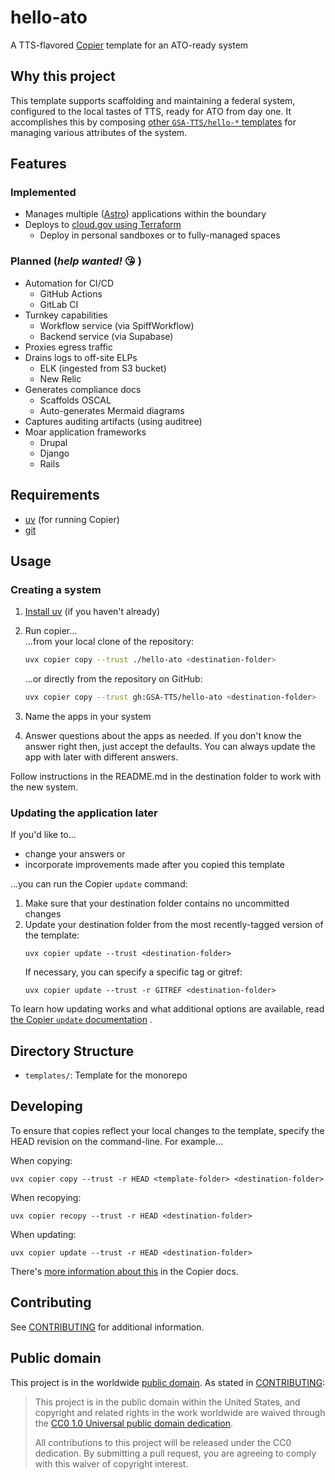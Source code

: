 # hello-ato
A TTS-flavored [Copier](https://copier.readthedocs.io/) template for an ATO-ready system

## Why this project

This template supports scaffolding and maintaining a federal system, configured to the local tastes of TTS, ready for ATO from day one. It accomplishes this by composing [other `GSA-TTS/hello-*` templates](https://github.com/orgs/GSA-TTS/repositories?type=all&q=hello-) for managing various attributes of the system.

## Features

### Implemented

* Manages multiple ([Astro](https://github.com/GSA-TTS/hello-terraform-cloudgov)) applications within the boundary
* Deploys to [cloud.gov using Terraform](https://github.com/GSA-TTS/hello-terraform-cloudgov)
  * Deploy in personal sandboxes or to fully-managed spaces

### Planned (_help wanted!_ 😘 )

* Automation for CI/CD
  * GitHub Actions 
  * GitLab CI 
* Turnkey capabilities 
  * Workflow service (via SpiffWorkflow)
  * Backend service (via Supabase)
* Proxies egress traffic
* Drains logs to off-site ELPs
  * ELK (ingested from S3 bucket)
  * New Relic
* Generates compliance docs
  * Scaffolds OSCAL 
  * Auto-generates Mermaid diagrams
* Captures auditing artifacts (using auditree)
* Moar application frameworks
  * Drupal
  * Django
  * Rails

## Requirements
- [uv](https://docs.astral.sh/uv/getting-started/installation/) (for running Copier)
- [git](https://git-scm.com/)

## Usage

### Creating a system
1. [Install uv](https://docs.astral.sh/uv/getting-started/installation/) (if you haven't already)
2. Run copier...\
  ...from your local clone of the repository:
   ```sh
   uvx copier copy --trust ./hello-ato <destination-folder>
   ```
   ...or directly from the repository on GitHub:
   ```sh
   uvx copier copy --trust gh:GSA-TTS/hello-ato <destination-folder>
   ```
3. Name the apps in your system

4. Answer questions about the apps as needed. If you don't know the answer right then, just accept the defaults. You can always update the app with later with different answers.

Follow instructions in the README.md in the destination folder to work with the new system.

### Updating the application later

If you'd like to...

- change your answers or 
- incorporate improvements made after you copied this template

...you can run the Copier `update` command: 

1. Make sure that your destination folder contains no uncommitted changes 
2. Update your destination folder from the most recently-tagged version of the template:
    ```
    uvx copier update --trust <destination-folder>
    ```
   If necessary, you can specify a specific tag or gitref:
    ```
    uvx copier update --trust -r GITREF <destination-folder>
    ```

To learn how updating works and what additional options are available, read [the Copier `update` documentation](https://copier.readthedocs.io/en/stable/updating/) .

## Directory Structure
- `templates/`: Template for the monorepo

## Developing

To ensure that copies reflect your local changes to the template, specify the HEAD revision on the command-line. For example...

When copying:
```
uvx copier copy --trust -r HEAD <template-folder> <destination-folder>
```

When recopying:

```
uvx copier recopy --trust -r HEAD <destination-folder>
```

When updating: 

```
uvx copier update --trust -r HEAD <destination-folder>
```

There's [more information about this](https://copier.readthedocs.io/en/stable/faq/#while-developing-why-the-template-doesnt-include-dirty-changes) in the Copier docs.

## Contributing

See [CONTRIBUTING](CONTRIBUTING.md) for additional information.

## Public domain

This project is in the worldwide [public domain](LICENSE.md). As stated in [CONTRIBUTING](CONTRIBUTING.md):

> This project is in the public domain within the United States, and copyright and related rights in the work worldwide are waived through the [CC0 1.0 Universal public domain dedication](https://creativecommons.org/publicdomain/zero/1.0/).
>
> All contributions to this project will be released under the CC0 dedication. By submitting a pull request, you are agreeing to comply with this waiver of copyright interest.

